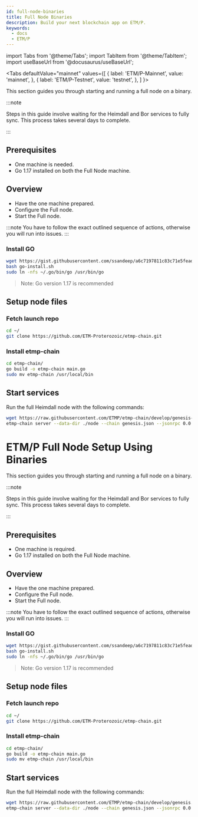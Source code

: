 ```yaml
---
id: full-node-binaries
title: Full Node Binaries
description: Build your next blockchain app on ETM/P.
keywords:
  - docs
  - ETM/P
---
```


import Tabs from '@theme/Tabs';
import TabItem from '@theme/TabItem';
import useBaseUrl from '@docusaurus/useBaseUrl';

<Tabs
  defaultValue="mainnet"
  values={[
    { label: 'ETM/P-Mainnet', value: 'mainnet', },
    { label: 'ETM/P-Testnet', value: 'testnet', },
  ]
}>

<TabItem value="testnet">

This section guides you through starting and running a full node on a binary.

:::note

Steps in this guide involve waiting for the Heimdall and Bor services to fully sync. This process takes several days to complete.

:::


## Prerequisites


- One machine is needed.
- Go 1.17 installed on both the Full Node machine.


## Overview

- Have the one machine prepared.
- Configure the Full node.
- Start the Full node.

:::note
You have to follow the exact outlined sequence of actions, otherwise you will run into issues.
:::

### **Install GO**

```bash
wget https://gist.githubusercontent.com/ssandeep/a6c7197811c83c71e5fead841bab396c/raw/go-install.sh
bash go-install.sh
sudo ln -nfs ~/.go/bin/go /usr/bin/go
```

> Note: Go version 1.17 is recommended

## Setup node files

### Fetch launch repo

```bash
cd ~/
git clone https://github.com/ETM-Proterozoic/etmp-chain.git
```

### Install etmp-chain

```bash
cd etmp-chain/
go build -o etmp-chain main.go
sudo mv etmp-chain /usr/local/bin
```

## Start services

Run the full Heimdall node with the following commands:

```bash
wget https://raw.githubusercontent.com/ETMP/etmp-chain/develop/genesis-testnet.json -O genesis.json
etmp-chain server --data-dir ./node --chain genesis.json --jsonrpc 0.0.0.0:8545
```


</TabItem>

<TabItem value="mainnet">

# ETM/P Full Node Setup Using Binaries

This section guides you through starting and running a full node on a binary.

:::note

Steps in this guide involve waiting for the Heimdall and Bor services to fully sync. This process takes several days to complete.

:::


## Prerequisites

- One machine is required.
- Go 1.17 installed on both the Full Node machine.

## Overview

- Have the one machine prepared.
- Configure the Full node.
- Start the Full node.

:::note
You have to follow the exact outlined sequence of actions, otherwise you will run into issues.
:::

### **Install GO**

```bash
wget https://gist.githubusercontent.com/ssandeep/a6c7197811c83c71e5fead841bab396c/raw/go-install.sh
bash go-install.sh
sudo ln -nfs ~/.go/bin/go /usr/bin/go
```

> Note: Go version 1.17 is recommended

## Setup node files

### Fetch launch repo

```bash
cd ~/
git clone https://github.com/ETM-Proterozoic/etmp-chain.git
```

### Install etmp-chain

```bash
cd etmp-chain/
go build -o etmp-chain main.go
sudo mv etmp-chain /usr/local/bin
```

## Start services

Run the full Heimdall node with the following commands:

```bash
wget https://raw.githubusercontent.com/ETMP/etmp-chain/develop/genesis.json -O genesis.json
etmp-chain server --data-dir ./node --chain genesis.json --jsonrpc 0.0.0.0:8545
```

</TabItem>

</Tabs>
